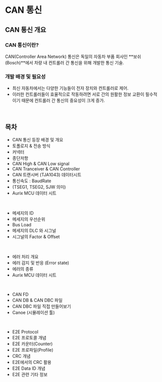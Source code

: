 # CAN 통신

## CAN 통신 개요

### CAN 통신이란?
CAN(Controller Area Network) 통신은 독일의 자동차 부품 회사인 **보쉬(Bosch)**에서 차량 내 컨트롤러 간 통신을 위해 개발한 통신 기술.

### 개발 배경 및 필요성
- 최신 자동차에서는 다양한 기능들이 전자 장치와 컨트롤러로 제어. 
- 이러한 컨트롤러들이 효율적으로 작동하려면 서로 간의 원활한 정보 교환이 필수적이기 때문에 컨트롤러 간 통신의 중요성이 크게 증가.

<br>

## 목차
- CAN 통신 등장 배경 및 개요
- 토폴로지 & 전송 방식
- 커넥터
- 종단저항
- CAN High & CAN Low signal
- CAN Tranceiver & CAN Controller
- CAN 트랜시버 (TJA1043) 데이터시트
- 통신속도 : BaudRate
- (TSEG1, TSEG2, SJW 의미)
- Aurix MCU 데이터 시트

<br>

- 메세지의 ID
- 메세지의 우선순위
- Bus Load
- 메세지의 DLC 와 시그널
- 시그널의 Factor & Offset

<br>

- 에러 처리 개요
- 에러 감지 및 반응 (Error state)
- 에러의 종류
- Aurix MCU 데이터 시트

<br>

- CAN FD
- CAN DB & CAN DBC 파일
- CAN DBC 파일 직접 만들어보기
- Canoe (시뮬레이션 툴)

<br>

- E2E Protocol
- E2E 프로토콜 개념
- E2E 카운터(Counter)
- E2E 프로파일(Profile)
- CRC 개념
- E2E에서의 CRC 활용
- E2E Data ID 개념
- E2E 관련 기타 정보